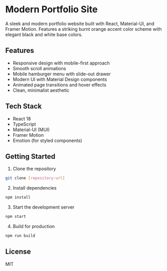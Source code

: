 # Modern Portfolio Site

A sleek and modern portfolio website built with React, Material-UI, and Framer Motion. Features a striking burnt orange accent color scheme with elegant black and white base colors.

## Features

- Responsive design with mobile-first approach
- Smooth scroll animations
- Mobile hamburger menu with slide-out drawer
- Modern UI with Material Design components
- Animated page transitions and hover effects
- Clean, minimalist aesthetic

## Tech Stack

- React 18
- TypeScript
- Material-UI (MUI)
- Framer Motion
- Emotion (for styled components)

## Getting Started

1. Clone the repository
```bash
git clone [repository-url]
```

2. Install dependencies
```bash
npm install
```

3. Start the development server
```bash
npm start
```

4. Build for production
```bash
npm run build
```

## License

MIT
